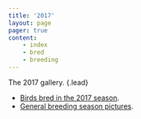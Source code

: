 ```yaml
---
title: '2017'
layout: page
pager: true
content:
    - index
    - bred
    - breeding
---
```


The 2017 gallery.
{.lead}

* [Birds bred in the 2017 season](bred.html).
* [General breeding season pictures](breeding.html).

